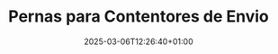 ---
title: "Pernas para Contentores de Envio"
description: "Confoot – Simplifique a logística de contentores"
date: 2025-03-06T12:26:40+01:00
draft: false
---